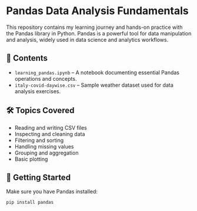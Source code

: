 # Pandas Data Analysis Fundamentals

This repository contains my learning journey and hands-on practice with the Pandas library in Python. Pandas is a powerful tool for data manipulation and analysis, widely used in data science and analytics workflows.

## 📁 Contents

- `learning_pandas.ipynb` – A notebook documenting essential Pandas operations and concepts.
- `italy-covid-daywise.csv` – Sample weather dataset used for data analysis exercises.

## 🛠 Topics Covered

- Reading and writing CSV files
- Inspecting and cleaning data
- Filtering and sorting
- Handling missing values
- Grouping and aggregation
- Basic plotting

## 🚀 Getting Started

Make sure you have Pandas installed:

```bash
pip install pandas
